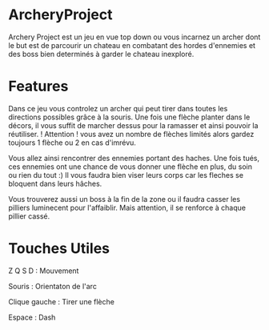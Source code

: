 # ArcheryProject

Archery Project est un jeu en vue top down ou vous incarnez un archer dont le but est de parcourir un chateau en combatant des hordes d'ennemies et des boss bien determinés à garder le chateau inexploré.

# Features

Dans ce jeu vous controlez un archer qui peut tirer dans toutes les directions possibles grâce à la souris.
Une fois une flèche planter dans le décors, il vous suffit de marcher dessus pour la ramasser et ainsi pouvoir la réutiliser.
! Attention ! vous avez un nombre de flèches limités alors gardez toujours 1 flèche ou 2 en cas d'imrévu.

Vous allez ainsi rencontrer des ennemies portant des haches. Une fois tués, ces ennemies ont une chance de vous donner une flèche en plus, du soin ou rien du tout :)
Il vous faudra bien viser leurs corps car les fleches se bloquent dans leurs hâches.

Vous trouverez aussi un boss à la fin de la zone ou il faudra casser les pilliers luminecent pour l'affaiblir. Mais attention, il se renforce à chaque pillier cassé.


# Touches Utiles

Z Q S D : Mouvement 

Souris : Orientaton de l'arc

Clique gauche : Tirer une flèche

Espace : Dash
